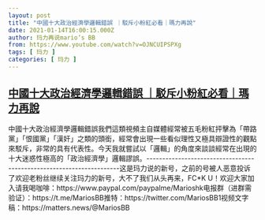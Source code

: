 ```yaml
---
layout: post
title: "中國十大政治經濟學邏輯錯誤 ｜駁斥小粉紅必看｜瑪力再說"
date: 2021-01-14T16:00:15.000Z
author: 玛力再说mario‘s BB
from: https://www.youtube.com/watch?v=OJNCUIPSPXg
tags: [ 玛力 ]
categories: [ 玛力 ]
---
```

<!--1610640015000-->
[中國十大政治經濟學邏輯錯誤 ｜駁斥小粉紅必看｜瑪力再說](https://www.youtube.com/watch?v=OJNCUIPSPXg)
------

<div>
中國十大政治經濟學邏輯錯誤我們這類視頻主自媒體經常被五毛粉紅抨擊為「帶路黨」「恨國黨」「漢奸」之類的頭銜，經常會出現一些看似理性又極具辯證性的觀點來駁斥，非常的具有代表性。今天我就嘗試以「邏輯」的角度來談談經常在出現的十大迷惑性極高的「政治經濟學」邏輯謬誤。---------------------------------------------------------------------这是玛力说的新号，之前的号被人恶意投诉了欢迎老粉丝继续关注玛力的新号，大不了我们从头再来，FC*K U！欢迎大家加入请我喝咖啡：https://www.paypal.com/paypalme/Marioshk电报群（进群需验证）：https://t.me/MariosBB推特：https://twitter.com/MariosBB1视频文字稿：https://matters.news/@MariosBB
</div>
